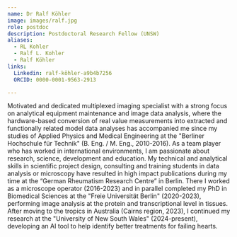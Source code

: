```yaml
---
name: Dr Ralf Köhler
image: images/ralf.jpg
role: postdoc
description: Postdoctoral Research Fellow (UNSW)
aliases:
  - RL Kohler
  - Ralf L. Kohler
  - Ralf Köhler
links:
  Linkedin: ralf-köhler-a9b4b7256
  ORCID: 0000-0001-9563-2913

---
```


Motivated and dedicated multiplexed imaging specialist with a strong focus on analytical equipment maintenance and image data analysis, where the hardware-based conversion of real value measurements into extracted and functionally related model data analyses has accompanied me since my studies of Applied Physics and Medical Engineering at the "Berliner Hochschule für Technik" (B. Eng. / M. Eng., 2010-2016). As a team player who has worked in international environments, I am passionate about research, science, development and education. My technical and analytical skills in scientific project design, consulting and training students in data analysis or microscopy have resulted in high impact publications during my time at the “German Rheumatism Research Centre” in Berlin. There I worked as a microscope operator (2016-2023) and in parallel completed my PhD in Biomedical Sciences at the "Freie Universität Berlin" (2020-2023), performing image analysis at the protein and transcriptional level in tissues. After moving to the tropics in Australia (Cairns region, 2023), I continued my research at the "University of New South Wales" (2024-present), developing an AI tool to help identify better treatments for failing hearts.
